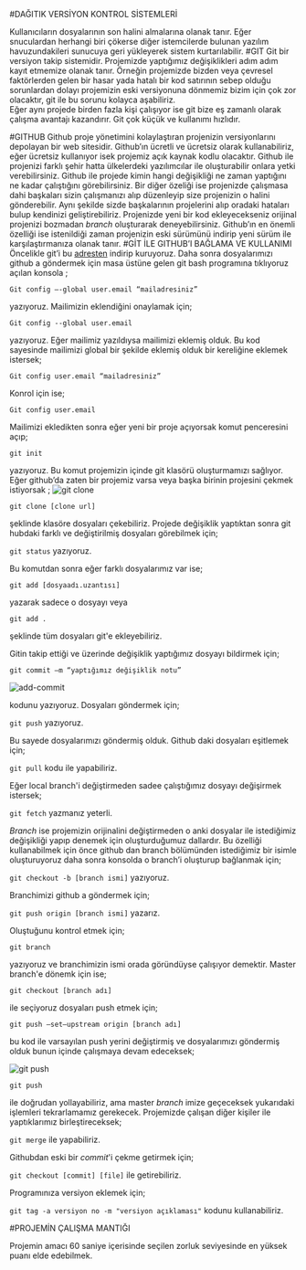 #DAĞITIK VERSİYON KONTROL SİSTEMLERİ

Kullanıcıların dosyalarının son halini almalarına olanak tanır. Eğer snuculardan herhangi biri çökerse diğer istemcilerde bulunan yazılım havuzundakileri sunucuya geri yükleyerek sistem kurtarılabilir.
#GIT
Git bir versiyon takip sistemidir. Projemizde yaptığımız değişiklikleri adım adım kayıt etmemize olanak tanır. Örneğin projemizde bizden veya çevresel faktörlerden gelen bir hasar yada hatalı bir kod satırının sebep olduğu sorunlardan dolayı projemizin eski versiyonuna dönmemiz bizim için çok zor olacaktır, git ile bu sorunu kolayca aşabiliriz.	
Eğer aynı projede birden fazla kişi çalışıyor ise git bize eş zamanlı olarak çalışma avantajı kazandırır. Git çok küçük ve kullanımı hızlıdır.

#GITHUB
Github proje yönetimini kolaylaştıran projenizin versiyonlarını depolayan bir web sitesidir. Github’ın ücretli ve ücretsiz olarak kullanabiliriz, eğer ücretsiz kullanıyor isek projemiz açık kaynak kodlu olacaktır. Github ile projenizi farklı şehir hatta ülkelerdeki yazılımcılar ile oluşturabilir onlara yetki verebilirsiniz. Github ile projede kimin hangi değişikliği ne zaman yaptığını ne kadar çalıştığını görebilirsiniz.
Bir diğer özeliği ise projenizde çalışmasa dahi başkaları sizin çalışmanızı alıp düzenleyip size projenizin o halini gönderebilir. Aynı şekilde sizde başkalarının projelerini alıp oradaki hataları bulup kendinizi geliştirebiliriz. Projenizde yeni bir kod ekleyecekseniz orijinal projenizi bozmadan *branch* oluşturarak deneyebilirsiniz.
Github’ın en önemli özelliği ise istenildiği zaman projenizin eski sürümünü indirip yeni sürüm ile karşılaştırmanıza olanak tanır.
#GİT İLE GITHUB’I BAĞLAMA VE KULLANIMI
Öncelikle git’i bu [adresten](https://git-scm.com "adresten") indirip kuruyoruz. Daha sonra dosyalarımızı github a göndermek için masa üstüne gelen git bash programına tıklıyoruz açılan konsola ;

<code>Git config –-global user.email “mailadresiniz”</code>

yazıyoruz. Mailimizin eklendiğini onaylamak için;

<code>Git config --global user.email</code>

yazıyoruz. Eğer mailimiz yazıldıysa mailimizi eklemiş olduk. Bu kod sayesinde mailimizi global bir şekilde eklemiş olduk bir kereliğine eklemek istersek;

<code>Git config user.email “mailadresiniz”</code>

Konrol için ise;

<code>Git config user.email </code>


Mailimizi ekledikten sonra eğer yeni bir proje açıyorsak komut penceresini açıp;
 
<code>git init</code>

yazıyoruz. Bu komut projemizin içinde git klasörü oluşturmamızı sağlıyor.
Eğer github’da zaten bir projemiz varsa veya başka birinin projesini çekmek istiyorsak ;
![git clone](https://raw.githubusercontent.com/anet01/catch_troll/master/Resimler/git%20clone.jpg)

<code>git clone [clone url]</code> 

şeklinde klasöre dosyaları çekebiliriz.
Projede değişiklik yaptıktan sonra git hubdaki farklı ve değiştirilmiş dosyaları görebilmek için;

<code>git status</code> yazıyoruz.

Bu komutdan sonra eğer farklı dosyalarımız var ise;

 <code>git add [dosyaadı.uzantısı]</code> 

yazarak sadece o dosyayı veya 

<code>git add .</code> 

şeklinde tüm dosyaları git'e ekleyebiliriz.

Gitin takip ettiği ve üzerinde değişiklik yaptığımız dosyayı bildirmek için;

<code>git commit –m “yaptığımız değişiklik notu”</code>

![add-commit](https://raw.githubusercontent.com/anet01/catch_troll/master/Resimler/git%20add-commit.jpg)

 kodunu yazıyoruz. Dosyaları göndermek için;

<code>git push</code> yazıyoruz. 

Bu sayede dosyalarımızı göndermiş olduk.
Github daki dosyaları eşitlemek için;

<code>git pull</code> kodu ile yapabiliriz.

Eğer local branch'i değiştirmeden sadee çalıştığımız dosyayı değişirmek istersek;

<code>git fetch</code> yazmanız yeterli.

*Branch* ise projemizin orijinalini değiştirmeden o anki dosyalar ile istediğimiz değişikliği yapıp denemek için oluşturduğumuz dallardır. Bu özelliği kullanabilmek için önce github dan branch bölümünden istediğimiz bir isimle oluşturuyoruz daha sonra konsolda o branch’i oluşturup bağlanmak için;

<code>git checkout -b [branch ismi]</code> 
yazıyoruz.

Branchimizi github a göndermek için;

<code>git push origin [branch ismi]</code> 
yazarız.

Oluştuğunu kontrol etmek için;

<code>git branch</code> 

yazıyoruz ve branchimizin ismi orada göründüyse çalışıyor demektir. Master branch'e dönemk için ise;

<code>git checkout [branch adı]</code> 

ile seçiyoruz dosyaları push etmek için;

<code>git push –set—upstream origin [branch adı]</code>

 bu kod ile varsayılan push yerini değiştirmiş ve dosyalarımızı göndermiş olduk bunun içinde çalışmaya devam edeceksek;

![git push](https://raw.githubusercontent.com/anet01/catch_troll/master/Resimler/git%20push.png)

<code>git push </code> 

ile doğrudan yollayabiliriz, ama master *branch* imize geçeceksek yukarıdaki işlemleri tekrarlamamız gerekecek.
Projemizde çalışan diğer kişiler ile yaptıklarımız birleştireceksek;

<code>git merge</code> ile yapabiliriz.

Githubdan eski bir *commit*'i çekme getirmek için;

<code>git checkout [commit] [file]</code> ile getirebiliriz.
 
 Programınıza versiyon eklemek için;
 
 <code>git tag -a versiyon no -m "versiyon açıklaması"</code> kodunu kullanabiliriz.
 
 #PROJEMİN ÇALIŞMA MANTIĞI

Projemin amacı 60 saniye içerisinde seçilen zorluk seviyesinde en yüksek puanı elde edebilmek.

 










